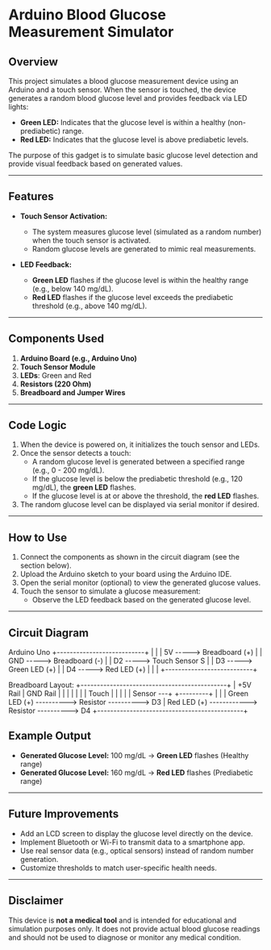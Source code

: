 # Arduino Blood Glucose Measurement Simulator

## Overview  
This project simulates a blood glucose measurement device using an Arduino and a touch sensor. When the sensor is touched, the device generates a random blood glucose level and provides feedback via LED lights:  

- **Green LED:** Indicates that the glucose level is within a healthy (non-prediabetic) range.  
- **Red LED:** Indicates that the glucose level is above prediabetic levels.  

The purpose of this gadget is to simulate basic glucose level detection and provide visual feedback based on generated values.

---

## Features  
- **Touch Sensor Activation:**  
  - The system measures glucose level (simulated as a random number) when the touch sensor is activated.  
  - Random glucose levels are generated to mimic real measurements.
  
- **LED Feedback:**  
  - **Green LED** flashes if the glucose level is within the healthy range (e.g., below 140 mg/dL).  
  - **Red LED** flashes if the glucose level exceeds the prediabetic threshold (e.g., above 140 mg/dL).

---

## Components Used  
1. **Arduino Board (e.g., Arduino Uno)**  
2. **Touch Sensor Module**  
3. **LEDs**: Green and Red  
4. **Resistors (220 Ohm)**  
5. **Breadboard and Jumper Wires**  

---

## Code Logic  
1. When the device is powered on, it initializes the touch sensor and LEDs.  
2. Once the sensor detects a touch:  
   - A random glucose level is generated between a specified range (e.g., 0 - 200 mg/dL).  
   - If the glucose level is below the prediabetic threshold (e.g., 120 mg/dL), the **green LED** flashes.  
   - If the glucose level is at or above the threshold, the **red LED** flashes.  
3. The random glucose level can be displayed via serial monitor if desired.  

---

## How to Use  
1. Connect the components as shown in the circuit diagram (see the section below).  
2. Upload the Arduino sketch to your board using the Arduino IDE.  
3. Open the serial monitor (optional) to view the generated glucose values.  
4. Touch the sensor to simulate a glucose measurement:  
   - Observe the LED feedback based on the generated glucose level.  

---

## Circuit Diagram  
Arduino Uno
+---------------------------+
| |
| 5V -----> Breadboard (+) |
| GND -----> Breadboard (-) |
| D2 -----> Touch Sensor S |
| D3 -----> Green LED (+) |
| D4 -----> Red LED (+) |
| |
+---------------------------+

Breadboard Layout:
+---------------------------------------------+
| +5V Rail | GND Rail |
| | | | |
| Touch | | | |
| Sensor ---+ +---------+ |
|
| Green LED (+) ----------> Resistor ----------> D3
| Red LED (+) ------------> Resistor ----------> D4
+---------------------------------------------+
## Example Output  
- **Generated Glucose Level:** 100 mg/dL → **Green LED** flashes (Healthy range)  
- **Generated Glucose Level:** 160 mg/dL → **Red LED** flashes (Prediabetic range)

---

## Future Improvements  
- Add an LCD screen to display the glucose level directly on the device.  
- Implement Bluetooth or Wi-Fi to transmit data to a smartphone app.  
- Use real sensor data (e.g., optical sensors) instead of random number generation.  
- Customize thresholds to match user-specific health needs.  

---

## Disclaimer  
This device is **not a medical tool** and is intended for educational and simulation purposes only. It does not provide actual blood glucose readings and should not be used to diagnose or monitor any medical condition.  
